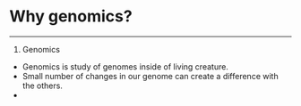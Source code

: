 # Why genomics?

------------------------------------------------
1. Genomics

- Genomics is study of genomes inside of living creature.
- Small number of changes in our genome can create a difference 
with the others.
- 

